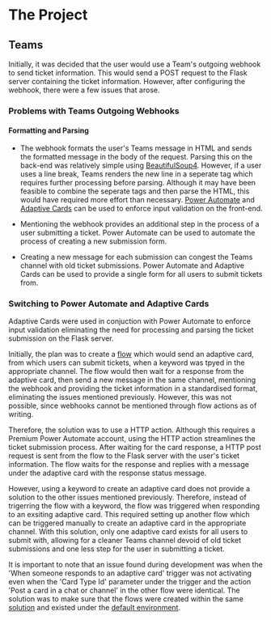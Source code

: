 # The Project

## Teams

Initially, it was decided that the user would use a Team's outgoing webhook to send ticket information. This would send a POST request to the Flask server containing the ticket information. However, after configuring the webhook, there were a few issues that arose.

### Problems with Teams Outgoing Webhooks

#### Formatting and Parsing
- The webhook formats the user's Teams message in HTML and sends the formatted message in the body of the request. Parsing this on the back-end was relatively simple using [BeautifulSoup4](). However, if a user uses a line break, Teams renders the new line in a seperate tag which requires further processing before parsing. Although it may have been feasible to combine the seperate tags and then parse the HTML, this would have required more effort than necessary. [Power Automate]() and [Adaptive Cards]() can be used to enforce input validation on the front-end.

- Mentioning the webhook provides an additional step in the process of a user submitting a ticket. Power Automate can be used to automate the process of creating a new submission form.

- Creating a new message for each submission can congest the Teams channel with old ticket submissions. Power Automate and Adaptive Cards can be used to provide a single form for all users to submit tickets from.

### Switching to Power Automate and Adaptive Cards

Adaptive Cards were used in conjuction with Power Automate to enforce input validation eliminating the need for processing and parsing the ticket submission on the Flask server.

Initially, the plan was to create a [flow]() which would send an adaptive card, from which users can submit tickets, when a keyword was tpyed in the appropriate channel. The flow would then wait for a response from the adaptive card, then send a new message in the same channel, mentioning the webhook and providing the ticket information in a standardised format, eliminating the issues mentioned previously. However, this was not possible, since webhooks cannot be mentioned through flow actions as of writing.

Therefore, the solution was to use a HTTP action. Although this requires a Premium Power Automate account, using the HTTP action streamlines the ticket submission process. After waiting for the card response, a HTTP post request is sent from the flow to the Flask server with the user's ticket information. The flow waits for the response and replies with a message under the adaptive card with the response status message.

However, using a keyword to create an adaptive card does not provide a solution to the other issues mentioned previously. Therefore, instead of trigerring the flow with a keyword, the flow was triggered when responding to an exsiting adaptive card. This required setting up another flow which can be triggered manually to create an adaptive card in the appropriate channel. With this solution, only one adaptive card exists for all users to submit with, allowing for a cleaner Teams channel devoid of old ticket submissions and one less step for the user in submitting a ticket.

It is important to note that an issue found during development was when the 'When someone responds to an adaptive card' trigger was not activating even when the 'Card Type Id' parameter under the trigger and the action 'Post a card in a chat or channel' in the other flow were identical. The solution was to make sure that the flows were created within the same [solution]() and existed under the [default environment]().
